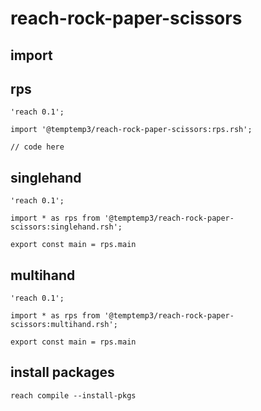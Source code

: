 # reach-rock-paper-scissors

## import

## rps

```
'reach 0.1';

import '@temptemp3/reach-rock-paper-scissors:rps.rsh';

// code here
```

## singlehand

```
'reach 0.1';

import * as rps from '@temptemp3/reach-rock-paper-scissors:singlehand.rsh';

export const main = rps.main
```

## multihand

```
'reach 0.1';

import * as rps from '@temptemp3/reach-rock-paper-scissors:multihand.rsh';

export const main = rps.main
```

## install packages 

```
reach compile --install-pkgs
```
